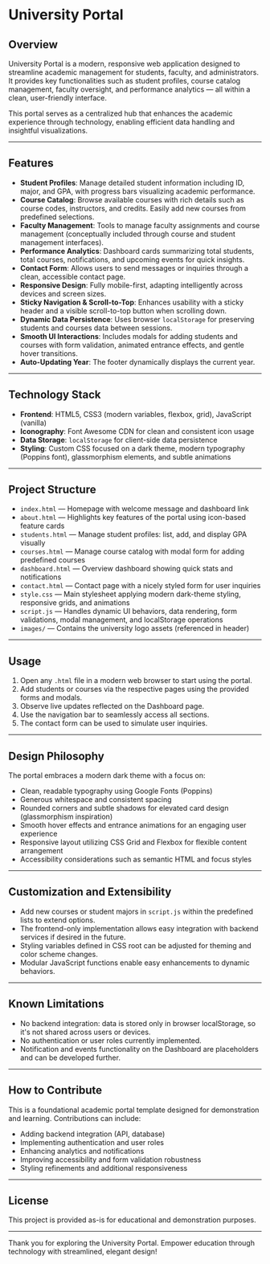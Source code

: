 # University Portal

## Overview
University Portal is a modern, responsive web application designed to streamline academic management for students, faculty, and administrators. It provides key functionalities such as student profiles, course catalog management, faculty oversight, and performance analytics — all within a clean, user-friendly interface.

This portal serves as a centralized hub that enhances the academic experience through technology, enabling efficient data handling and insightful visualizations.

---

## Features
- **Student Profiles**: Manage detailed student information including ID, major, and GPA, with progress bars visualizing academic performance.
- **Course Catalog**: Browse available courses with rich details such as course codes, instructors, and credits. Easily add new courses from predefined selections.
- **Faculty Management**: Tools to manage faculty assignments and course management (conceptually included through course and student management interfaces).
- **Performance Analytics**: Dashboard cards summarizing total students, total courses, notifications, and upcoming events for quick insights.
- **Contact Form**: Allows users to send messages or inquiries through a clean, accessible contact page.
- **Responsive Design**: Fully mobile-first, adapting intelligently across devices and screen sizes.
- **Sticky Navigation & Scroll-to-Top**: Enhances usability with a sticky header and a visible scroll-to-top button when scrolling down.
- **Dynamic Data Persistence**: Uses browser `localStorage` for preserving students and courses data between sessions.
- **Smooth UI Interactions**: Includes modals for adding students and courses with form validation, animated entrance effects, and gentle hover transitions.
- **Auto-Updating Year**: The footer dynamically displays the current year.

---

## Technology Stack
- **Frontend**: HTML5, CSS3 (modern variables, flexbox, grid), JavaScript (vanilla)
- **Iconography**: Font Awesome CDN for clean and consistent icon usage
- **Data Storage**: `localStorage` for client-side data persistence
- **Styling**: Custom CSS focused on a dark theme, modern typography (Poppins font), glassmorphism elements, and subtle animations

---

## Project Structure
- `index.html` — Homepage with welcome message and dashboard link
- `about.html` — Highlights key features of the portal using icon-based feature cards
- `students.html` — Manage student profiles: list, add, and display GPA visually
- `courses.html` — Manage course catalog with modal form for adding predefined courses
- `dashboard.html` — Overview dashboard showing quick stats and notifications
- `contact.html` — Contact page with a nicely styled form for user inquiries
- `style.css` — Main stylesheet applying modern dark-theme styling, responsive grids, and animations
- `script.js` — Handles dynamic UI behaviors, data rendering, form validations, modal management, and localStorage operations
- `images/` — Contains the university logo assets (referenced in header)

---

## Usage
1. Open any `.html` file in a modern web browser to start using the portal.
2. Add students or courses via the respective pages using the provided forms and modals.
3. Observe live updates reflected on the Dashboard page.
4. Use the navigation bar to seamlessly access all sections.
5. The contact form can be used to simulate user inquiries.

---

## Design Philosophy
The portal embraces a modern dark theme with a focus on:

- Clean, readable typography using Google Fonts (Poppins)
- Generous whitespace and consistent spacing
- Rounded corners and subtle shadows for elevated card design (glassmorphism inspiration)
- Smooth hover effects and entrance animations for an engaging user experience
- Responsive layout utilizing CSS Grid and Flexbox for flexible content arrangement
- Accessibility considerations such as semantic HTML and focus styles

---

## Customization and Extensibility
- Add new courses or student majors in `script.js` within the predefined lists to extend options.
- The frontend-only implementation allows easy integration with backend services if desired in the future.
- Styling variables defined in CSS root can be adjusted for theming and color scheme changes.
- Modular JavaScript functions enable easy enhancements to dynamic behaviors.

---

## Known Limitations
- No backend integration: data is stored only in browser localStorage, so it's not shared across users or devices.
- No authentication or user roles currently implemented.
- Notification and events functionality on the Dashboard are placeholders and can be developed further.

---

## How to Contribute
This is a foundational academic portal template designed for demonstration and learning. Contributions can include:

- Adding backend integration (API, database)
- Implementing authentication and user roles
- Enhancing analytics and notifications
- Improving accessibility and form validation robustness
- Styling refinements and additional responsiveness

---

## License
This project is provided as-is for educational and demonstration purposes.

---

Thank you for exploring the University Portal. Empower education through technology with streamlined, elegant design!

